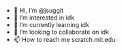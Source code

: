 - 👋 Hi, I’m @jsuggit
- 👀 I’m interested in idk
- 🌱 I’m currently learning idk
- 💞️ I’m looking to collaborate on idk
- 📫 How to reach me scratch.mit.edu

<!---
jsuggit/jsuggit is a ✨ special ✨ repository because its `README.md` (this file) appears on your GitHub profile.
You can click the Preview link to take a look at your changes.
--->
